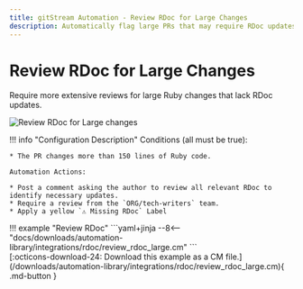 ```yaml
---
title: gitStream Automation - Review RDoc for Large Changes
description: Automatically flag large PRs that may require RDoc updates.
---
```

# Review RDoc for Large Changes

<!-- --8<-- [start:example]-->
Require more extensive reviews for large Ruby changes that lack RDoc updates.


![Review RDoc for Large changes](/automations/integrations/rdoc/review-rdoc-large/review-rdoc-large.png)

!!! info "Configuration Description"
    Conditions (all must be true):

    * The PR changes more than 150 lines of Ruby code.

    Automation Actions:

    * Post a comment asking the author to review all relevant RDoc to identify necessary updates.
    * Require a review from the `ORG/tech-writers` team.
    * Apply a yellow `⚠️ Missing RDoc` Label


<div class="automationExample" markdown="1">
!!! example "Review RDoc"
    ```yaml+jinja
    --8<-- "docs/downloads/automation-library/integrations/rdoc/review_rdoc_large.cm"
    ```
    <div class="result" markdown>
      <span>
      [:octicons-download-24: Download this example as a CM file.](/downloads/automation-library/integrations/rdoc/review_rdoc_large.cm){ .md-button }
      </span>
    </div>
</div>
<!-- --8<-- [end:example]-->